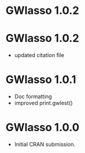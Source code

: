 # GWlasso 1.0.2

# GWlasso 1.0.2

* updated citation file

# GWlasso 1.0.1

* Doc formatting
* improved print.gwlest()

# GWlasso 1.0.0

* Initial CRAN submission.
